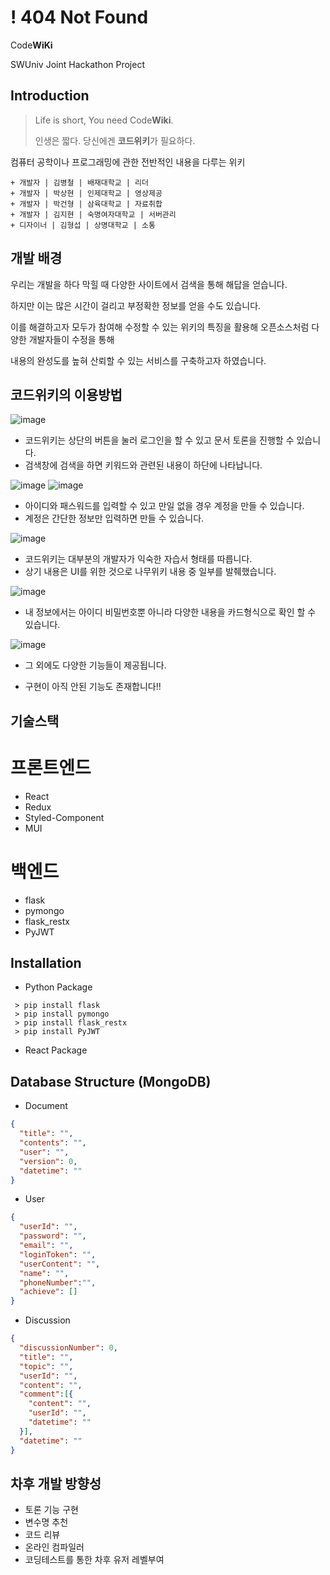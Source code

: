 # ! 404 Not Found
Code**WiKi**

SWUniv Joint Hackathon Project

## Introduction
> Life is short, You need Code**Wiki**.
> 
> 인생은 짧다. 당신에겐 **코드위키**가 필요하다.

컴퓨터 공학이나 프로그래밍에 관한 전반적인 내용을 다루는 위키


```asciidoc
+ 개발자 | 김병철 | 배재대학교 | 리더
+ 개발자 | 박상현 | 인제대학교 | 영상제공
+ 개발자 | 박건형 | 삼육대학교 | 자료취합
+ 개발자 | 김지현 | 숙명여자대학교 | 서버관리
+ 디자이너 | 김형섭 | 상명대학교 | 소통
```

## 개발 배경

우리는 개발을 하다 막힐 때 다양한 사이트에서 검색을 통해 해답을 얻습니다.

하지만 이는 많은 시간이 걸리고 부정확한 정보를 얻을 수도 있습니다.

이를 해결하고자 모두가 참여해 수정할 수 있는 위키의 특징을 활용해 오픈소스처럼 다양한 개발자들이 수정을 통해

내용의 완성도를 높혀 산뢰할 수 있는 서비스를 구축하고자 하였습니다.



## 코드위키의 이용방법
![image](https://user-images.githubusercontent.com/87464704/175434248-99883e87-1ea0-4b5e-9a68-d4c8bdb8040a.png)
- 코드위키는 상단의 버튼을 눌러 로그인을 할 수 있고 문서 토론을 진행할 수 있습니다.
- 검색창에 검색을 하면 키워드와 관련된 내용이 하단에 나타납니다.

![image](https://user-images.githubusercontent.com/87464704/175434542-a61f2d0a-7ceb-4f02-bd87-8bfff5686742.png)
![image](https://user-images.githubusercontent.com/87464704/175434790-6feef5ce-7cf4-4ae5-aa8c-9bb09017d355.png)

- 아이디와 패스워드를 입력할 수 있고 만일 없을 경우 계정을 만들 수 있습니다.
- 계정은 간단한 정보만 입력하면 만들 수 있습니다.

![image](https://user-images.githubusercontent.com/87464704/175434966-c7bf13dd-69f4-46b0-affe-4983b6e68f1e.png)
- 코드위키는 대부분의 개발자가 익숙한 자습서 형태를 따릅니다.
- 상기 내용은 UI를 위한 것으로 나무위키 내용 중 일부를 발췌했습니다.

![image](https://user-images.githubusercontent.com/87464704/175435228-d4886838-5403-4d04-a3ab-c8d18a9b03cc.png)
- 내 정보에서는 아이디 비밀번호뿐 아니라 다양한 내용을 카드형식으로 확인 할 수 있습니다.

![image](https://user-images.githubusercontent.com/87464704/175435296-c438b971-a88d-4a5a-a497-0d6fc46547dd.png)
- 그 외에도 다양한 기능들이 제공됩니다.

+ 구현이 아직 안된 기능도 존재합니다!!

## 기술스택

# 프론트엔드

- React
- Redux
- Styled-Component
- MUI


# 백엔드

- flask
- pymongo
- flask_restx
- PyJWT


## Installation
* Python Package
```console
 > pip install flask
 > pip install pymongo
 > pip install flask_restx
 > pip install PyJWT
```
* React Package


## Database Structure (MongoDB)
* Document
```json
{
  "title": "", 
  "contents": "",
  "user": "",
  "version": 0,
  "datetime": ""
}
```
* User
```json
{
  "userId": "",
  "password": "",
  "email": "",
  "loginToken": "",
  "userContent": "",
  "name": "",
  "phoneNumber":"",
  "achieve": []
}
```
* Discussion
```json
{
  "discussionNumber": 0,
  "title": "",
  "topic": "",
  "userId": "",
  "content": "",
  "comment":[{
    "content": "",
    "userId": "",
    "datetime": ""
  }],
  "datetime": ""
}
```

## 차후 개발 방향성

- 토론 기능 구현
- 변수명 추천
- 코드 리뷰
- 온라인 컴파일러
- 코딩테스트를 통한 차후 유저 레벨부여
